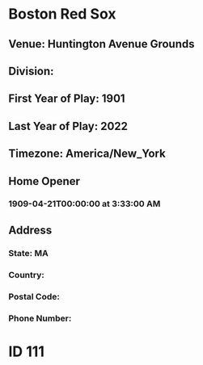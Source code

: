 # Boston Red Sox
## Venue: Huntington Avenue Grounds
## Division: 
## First Year of Play: 1901
## Last Year of Play: 2022
## Timezone: America/New_York
## Home Opener
### 1909-04-21T00:00:00 at 3:33:00 AM
## Address
### 
### State: MA
### Country: 
### Postal Code: 
### Phone Number: 
# ID 111